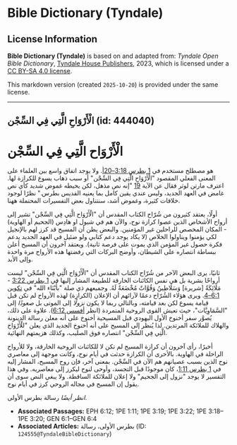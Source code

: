 # Bible Dictionary (Tyndale)

## License Information

**Bible Dictionary (Tyndale)** is based on and adapted from: _Tyndale Open Bible Dictionary_, [Tyndale House Publishers](https://tyndaleopenresources.com/), 2023, which is licensed under a [CC BY-SA 4.0 license](https://creativecommons.org/licenses/by-sa/4.0/legalcode.en).

This markdown version (created `2025-10-20`) is provided under the same license.



--------------------------------

## الْأَرْوَاحِ الَّتِي فِي السِّجْن (id: 444040)

الْأَرْوَاح الَّتِي فِي السِّجْن
================================

هو مصطلح مستخدم في [1 بطرس 3:18–20أ](https://ref.ly/1Pet3:18-1Pet3:20). ولا يوجد اتفاق واسع بين العلماء على المعنى الفعلي المقصود "الْأَرْوَاحِ الَّتِي فِي السِّجْن" أو سبب ذهاب يسوع للكرازة لها. اعترف مارتن لوثر فقال عن الآية [19](https://ref.ly/1Pet3:19) "إنه نص مذهل، لكن يحيطه غموض شديد كأي نص غامض في العهد الجديد، وليس عندي يقين كامل بما يعنيه القديس بطرس." نظرًا لوجود خلافات كثيرة، وغموض أشد، سنتناول بعض التفسيرات المحتملة ههنا.

أولًا، يعتقد كثيرون من شُرّاح الكتاب المقدس أن "الْأَرْوَاح الَّتِي فِي السِّجْن" تشير إلى أرواح الأشخاص الذين عصوا كرازة نوح، والآن هم في شيول او هادِس (الجحيم أو الهاوية) \- المكان المخصص للراحلين غير المؤمنين. والبعض يظن أن المسيح قد كرز لهم بالإنجيل لكي يؤمنوا ويناولوا الخلاص (لا يكاد يوجد دعم كتابي ولو ضئيل في العهد الجديد يدعم فكرة حصول غير المؤمن الذي يموت على فرصة ثانية). ويعتقد آخرون أن المسيح أعلن ببساطة انتصاره على الشيطان، وأوضح البركات التي رفضتها هذه الأرواح مرة واحدة وإلى الأبد.

ثانيًا، يرى البعض الآخر من شُرّاح الكتاب المقدس أن "الْأَرْوَاح الَّتِي فِي السِّجْن" ليست أرواحًا بشرية بل هي نفس الكائنات الخارقة للطبيعة المشار إليها في [1 بطرس 3:22](https://ref.ly/1Pet3:22) \- مَلَائِكَةٌ \[شريرة] وَسَلَاطِينُ وَقُوَّاتٌ مُخْضَعَةٌ لَهُ. وجميعهم ذي صلة "بأَبْنَاء الله" في [تكوين 6:1–4](https://ref.ly/Gen6:1-Gen6:4). ويرى هؤلاء الشُرّاح دعمًا لآرائهم أن الإعلان (الكرازة) لهذه الأرواح لم تكن قبل قيامة يسوع لكن بعد قيامته، وبالتالي ربما لا يكون *نزولًا* إلى الموتى بل *صعودًا* إلى "السَّمَاوِيَّات"، حيث تعيش القوى الروحية المتمردة (انظر [أفسس 6:12](https://ref.ly/Eph6:12)). علاوة على ذلك، يُصوَّر سفر أخنوخ الأول اليهودي قبل المسيحية أخنوخ على أنه معلن رسالة الدينونة والهلاك للملائكة المرتدين. لذا يُنظر إلى المسيح على أنه أخنوخ الجديد الذي يعلن "للْأَرْوَاح الَّتِي فِي السِّجْن" انتصاره فوق الصليب، وكذلك هزيمتهم النهائية.

أخيرًا، رأى آخرون أن كرازة المسيح لم تكن لا للكائنات الروحية الخارقة، ولا للأرواح الراحلة في الهاوية. بالأحرى أن الكرازة حدثت في أيام نوح، وكانت موجهة إلى معاصري نوح الذين بسبب عصيانهم هم الآن في السِّجْن. بمعنى آخر، فإن روح المسيح، المشار إليه في [1 بطرس 1:11](https://ref.ly/1Pet1:11)، كان موجودًا قبل التجسد، وأوحى لنوح ليكرز إلى معاصريه. وفي هذا التفسير لا يوجد "نزول إلى الجحيم" ولا إعلان للملائكة الساقطة. ولا يبغي النص سوى أن يقول إن المسيح في مجاله الروحي كرز في أيام نوح.

*انظر أيضًا*  رسالة بطرس الأولى.

* **Associated Passages:** EPH 6:12; 1PE 1:11; 1PE 3:19; 1PE 3:22; 1PE 3:18–1PE 3:20; GEN 6:1–GEN 6:4
* **Associated Articles:** بطرس الأولى، رسالة (ID: `124555@TyndaleBibleDictionary`)

